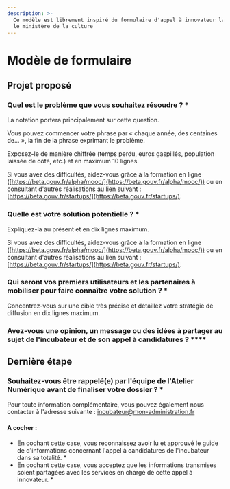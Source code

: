 ```yaml
---
description: >-
  Ce modèle est librement inspiré du formulaire d'appel à innovateur lancé par
  le ministère de la culture
---
```


# Modèle de formulaire

## **Projet proposé**

### **Quel est le problème que vous souhaitez résoudre ? \***

La notation portera principalement sur cette question.

Vous pouvez commencer votre phrase par « chaque année, des centaines de... », la fin de la phrase exprimant le problème.&#x20;

Exposez-le de manière chiffrée (temps perdu, euros gaspillés, population laissée de côté, etc.) et en maximum 10 lignes.&#x20;

Si vous avez des difficultés, aidez-vous grâce à la formation en ligne ([https://beta.gouv.fr/alpha/mooc/](https://beta.gouv.fr/alpha/mooc/)) ou en consultant d'autres réalisations au lien suivant : [https://beta.gouv.fr/startups/](https://beta.gouv.fr/startups/).

### **Quelle est votre solution potentielle ? \***

Expliquez-la au présent et en dix lignes maximum.&#x20;

Si vous avez des difficultés, aidez-vous grâce à la formation en ligne ([https://beta.gouv.fr/alpha/mooc/](https://beta.gouv.fr/alpha/mooc/)) ou en consultant d'autres réalisations au lien suivant : [https://beta.gouv.fr/startups/](https://beta.gouv.fr/startups/).

### **Qui seront vos premiers utilisateurs et les partenaires à mobiliser pour faire connaître votre solution ? \***

Concentrez-vous sur une cible très précise et détaillez votre stratégie de diffusion en dix lignes maximum.

### **Avez-vous une opinion, un message ou des idées à partager au sujet de l'incubateur et de son appel à candidatures ?** ****

## **Dernière étape**

### **Souhaitez-vous être rappelé(e) par l'équipe de l'Atelier Numérique avant de finaliser votre dossier ? \***

Pour toute information complémentaire, vous pouvez également nous contacter à l'adresse suivante : incubateur@mon-administration.fr

#### **A cocher :**&#x20;

* En cochant cette case, vous reconnaissez avoir lu et approuvé le guide de d'informations concernant l'appel à candidatures de l'incubateur dans sa totalité. \*
* En cochant cette case, vous acceptez que les informations transmises soient partagées avec les services en chargé de cette appel à innovateur. \*
